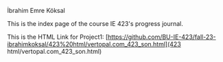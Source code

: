 İbrahim Emre Köksal

This is the index page of the course IE 423's progress journal. <br>

This is the HTML Link for Project1: [https://github.com/BU-IE-423/fall-23-ibrahimkoksal/423%20html/vertopal.com_423_son.html](423 html/vertopal.com_423_son.html)

